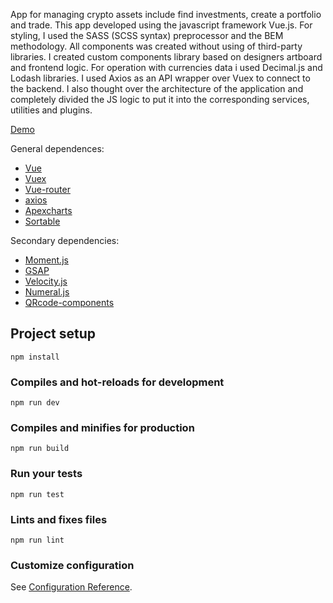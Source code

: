 App for managing crypto assets include find investments, create a portfolio and trade. This app developed using the javascript framework Vue.js. For styling, I used the SASS (SCSS syntax) preprocessor and the BEM methodology. All components was created without using of third-party libraries. I created custom components library based on designers artboard and frontend logic. For operation with currencies data i used Decimal.js and Lodash libraries. I used Axios as an API wrapper over Vuex to connect to the backend. I also thought over the architecture of the application and completely divided the JS logic to put it into the corresponding services, utilities and plugins.

[Demo](https://a1exalexander.github.io/saas)

General dependences:
+ [Vue](https://vuejs.org/)
+ [Vuex](https://vuex.vuejs.org)
+ [Vue-router](https://router.vuejs.org)
+ [axios](https://github.com/axios/axios)
+ [Apexcharts](https://apexcharts.com)
+ [Sortable](https://github.com/SortableJS/Sortable)

Secondary dependencies:
+ [Moment.js](https://momentjs.com)
+ [GSAP](https://greensock.com/gsap)
+ [Velocity.js](http://velocityjs.org/)
+ [Numeral.js](http://numeraljs.com/)
+ [QRcode-components](https://gerardreches.github.io/vue-qrcode-component/)


## Project setup
```
npm install
```

### Compiles and hot-reloads for development
```
npm run dev
```

### Compiles and minifies for production
```
npm run build
```

### Run your tests
```
npm run test
```

### Lints and fixes files
```
npm run lint
```

### Customize configuration
See [Configuration Reference](https://cli.vuejs.org/config/).
